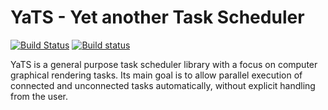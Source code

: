 # YaTS - Yet another Task Scheduler

[![Build Status](https://travis-ci.org/hpicgs/yats.svg?branch=master)](https://travis-ci.org/hpicgs/yats)
[![Build status](https://ci.appveyor.com/api/projects/status/ijg3megtnjlcky8y?svg=true)](https://ci.appveyor.com/project/Highlife1911/yats)

YaTS is a general purpose task scheduler library with a focus on computer graphical rendering tasks. Its main goal is to allow parallel execution of connected and unconnected tasks automatically, without explicit handling from the user.
